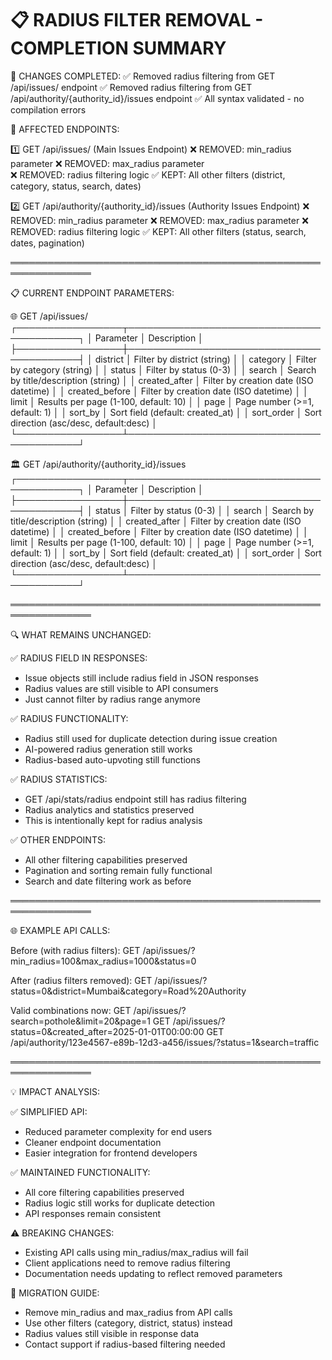 📋 RADIUS FILTER REMOVAL - COMPLETION SUMMARY
================================================================

🔧 CHANGES COMPLETED:
✅ Removed radius filtering from GET /api/issues/ endpoint
✅ Removed radius filtering from GET /api/authority/{authority_id}/issues endpoint
✅ All syntax validated - no compilation errors

🚀 AFFECTED ENDPOINTS:

1️⃣ GET /api/issues/ (Main Issues Endpoint)
   ❌ REMOVED: min_radius parameter
   ❌ REMOVED: max_radius parameter  
   ❌ REMOVED: radius filtering logic
   ✅ KEPT: All other filters (district, category, status, search, dates)

2️⃣ GET /api/authority/{authority_id}/issues (Authority Issues Endpoint)
   ❌ REMOVED: min_radius parameter
   ❌ REMOVED: max_radius parameter
   ❌ REMOVED: radius filtering logic
   ✅ KEPT: All other filters (status, search, dates, pagination)

═══════════════════════════════════════════════════════════════

📋 CURRENT ENDPOINT PARAMETERS:

🌐 GET /api/issues/
┌─────────────────┬──────────────────────────────────────────┐
│ Parameter       │ Description                              │
├─────────────────┼──────────────────────────────────────────┤
│ district        │ Filter by district (string)             │
│ category        │ Filter by category (string)             │
│ status          │ Filter by status (0-3)                  │
│ search          │ Search by title/description (string)    │
│ created_after   │ Filter by creation date (ISO datetime)  │
│ created_before  │ Filter by creation date (ISO datetime)  │
│ limit           │ Results per page (1-100, default: 10)   │
│ page            │ Page number (>=1, default: 1)           │
│ sort_by         │ Sort field (default: created_at)        │
│ sort_order      │ Sort direction (asc/desc, default:desc) │
└─────────────────┴──────────────────────────────────────────┘

🏛️ GET /api/authority/{authority_id}/issues
┌─────────────────┬──────────────────────────────────────────┐
│ Parameter       │ Description                              │
├─────────────────┼──────────────────────────────────────────┤
│ status          │ Filter by status (0-3)                  │
│ search          │ Search by title/description (string)    │
│ created_after   │ Filter by creation date (ISO datetime)  │
│ created_before  │ Filter by creation date (ISO datetime)  │
│ limit           │ Results per page (1-100, default: 10)   │
│ page            │ Page number (>=1, default: 1)           │
│ sort_by         │ Sort field (default: created_at)        │
│ sort_order      │ Sort direction (asc/desc, default:desc) │
└─────────────────┴──────────────────────────────────────────┘

═══════════════════════════════════════════════════════════════

🔍 WHAT REMAINS UNCHANGED:

✅ RADIUS FIELD IN RESPONSES:
   - Issue objects still include radius field in JSON responses
   - Radius values are still visible to API consumers
   - Just cannot filter by radius range anymore

✅ RADIUS FUNCTIONALITY:
   - Radius still used for duplicate detection during issue creation
   - AI-powered radius generation still works
   - Radius-based auto-upvoting still functions

✅ RADIUS STATISTICS:
   - GET /api/stats/radius endpoint still has radius filtering
   - Radius analytics and statistics preserved
   - This is intentionally kept for radius analysis

✅ OTHER ENDPOINTS:
   - All other filtering capabilities preserved
   - Pagination and sorting remain fully functional
   - Search and date filtering work as before

═══════════════════════════════════════════════════════════════

🌐 EXAMPLE API CALLS:

Before (with radius filters):
GET /api/issues/?min_radius=100&max_radius=1000&status=0

After (radius filters removed):
GET /api/issues/?status=0&district=Mumbai&category=Road%20Authority

Valid combinations now:
GET /api/issues/?search=pothole&limit=20&page=1
GET /api/issues/?status=0&created_after=2025-01-01T00:00:00
GET /api/authority/123e4567-e89b-12d3-a456/issues/?status=1&search=traffic

═══════════════════════════════════════════════════════════════

💡 IMPACT ANALYSIS:

✅ SIMPLIFIED API:
   - Reduced parameter complexity for end users
   - Cleaner endpoint documentation
   - Easier integration for frontend developers

✅ MAINTAINED FUNCTIONALITY:
   - All core filtering capabilities preserved
   - Radius logic still works for duplicate detection
   - API responses remain consistent

⚠️ BREAKING CHANGES:
   - Existing API calls using min_radius/max_radius will fail
   - Client applications need to remove radius filtering
   - Documentation needs updating to reflect removed parameters

🔧 MIGRATION GUIDE:
   - Remove min_radius and max_radius from API calls
   - Use other filters (category, district, status) instead
   - Radius values still visible in response data
   - Contact support if radius-based filtering needed
